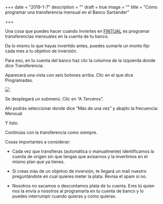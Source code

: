 +++
date = "2019-1-7"
description = ""
draft = true
image = ""
title = "Cómo programar una transferencia mensual en el Banco Santander"

+++
<p>Una cosa que puedes hacer cuando inviertes en <a href="https://fintual.cl">FINTUAL</a> es programar transferencias mensuales en la cuenta de tu banco.</p>

<p>Da lo mismo lo que hayas invertido antes, puedes sumarle un monto fijo cada mes a tu objetivo de inversión.</p>

<p>Para eso, en tu cuenta del banco haz clic la columna de la izquierda donde dice Transferencia.</p>

<p>Aparecerá una vista con seis botones arriba. Clic en el que dice Programadas.</p>

<img src="/uploads/transferencia_santander.png" style="max-width: 100%"/>

<p>Se desplegará un submenú. Clic en “A Terceros”.</p>

<p>Ahí podrás seleccionar donde dice “Más de una vez” y abajito la frecuencia: Mensual</p>

<p>Y listo.</p>

<p>Continúas con la transferencia como siempre.</p>

<p>Cosas importantes a considerar:</p>
<ul>
  <li><p>Cada vez que transfieras (automática o manualmente) identificamos la cuenta de origen sin que tengas que avisarnos y la invertimos en el mismo plan que ya tienes.</p></li>
  <li><p>Si creas más de un objetivo de inversión, te llegará un mail nuestro preguntándote en cual quieres meter la plata. Revisa el spam si no.</p></li>
  <li><p>Nosotros no sacamos o descontamos plata de tu cuenta. Eres tú quien nos la envía a nosotros al programarla en tu cuenta de banco y lo puedes interrumpir cuando quieras y como quieras.</p></li>
</ul>

